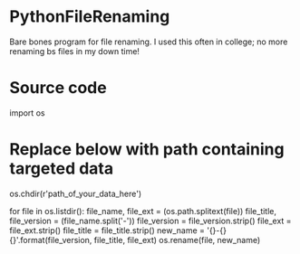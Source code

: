 # PythonFileRenaming
Bare bones program for file renaming.
I used this often in college; no more renaming bs files in my down time!

# Source code

import os
# Replace below with path containing targeted data
os.chdir(r'path_of_your_data_here')

for file in os.listdir():
    file_name, file_ext = (os.path.splitext(file))
    file_title, file_version = (file_name.split('-'))
    file_version = file_version.strip()
    file_ext = file_ext.strip()
    file_title = file_title.strip()
    new_name = '{}-{}{}'.format(file_version, file_title, file_ext)
    os.rename(file, new_name)

